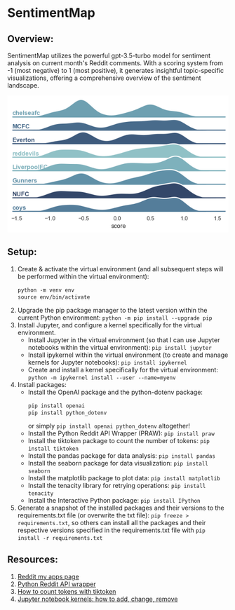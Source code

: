 # SentimentMap

## Overview:

SentimentMap utilizes the powerful gpt-3.5-turbo model for sentiment analysis on current month's Reddit comments. With a scoring system from -1 (most negative) to 1 (most positive), it generates insightful topic-specific visualizations, offering a comprehensive overview of the sentiment landscape.

![sentiment map by city](/SentimentMap_res.png)

## Setup:

1. Create & activate the virtual environment (and all subsequent steps will be performed within the virtual environment):
   ```
   python -m venv env
   source env/bin/activate
   ```
2. Upgrade the pip package manager to the latest version within the current Python environment: `python -m pip install --upgrade pip`
3. Install Jupyter, and configure a kernel specifically for the virtual environment.
   - Install Jupyter in the virtual environment (so that I can use Jupyter notebooks within the virtual environment): `pip install jupyter`
   - Install ipykernel within the virtual environment (to create and manage kernels for Jupyter notebooks): `pip install ipykernel`
   - Create and install a kernel specifically for the virtual environment: `python -m ipykernel install --user --name=myenv`
4. Install packages:
   - Install the OpenAI package and the python-dotenv package:
     ```
     pip install openai
     pip install python_dotenv
     ```
     or simply `pip install openai python_dotenv` altogether!
   - Install the Python Reddit API Wrapper (PRAW): `pip install praw`
   - Install the tiktoken package to count the number of tokens: `pip install tiktoken`
   - Install the pandas package for data analysis: `pip install pandas`
   - Install the seaborn package for data visualization: `pip install seaborn`
   - Install the matplotlib package to plot data: `pip install matplotlib`
   - Install the tenacity library for retrying operations: `pip install tenacity`
   - Install the Interactive Python package: `pip install IPython`
5. Generate a snapshot of the installed packages and their versions to the requirements.txt file (or overwrite the txt file): `pip freeze > requirements.txt`, so others can install all the packages and their respective versions specified in the requirements.txt file with `pip install -r requirements.txt`

## Resources:

1. [Reddit my apps page](https://www.reddit.com/prefs/apps)
2. [Python Reddit API wrapper](https://praw.readthedocs.io/en/stable/)
3. [How to count tokens with tiktoken](https://github.com/openai/openai-cookbook/blob/main/examples/How_to_count_tokens_with_tiktoken.ipynb)
4. [Jupyter notebook kernels: how to add, change, remove](https://queirozf.com/entries/jupyter-kernels-how-to-add-change-remove#add-virtualenv-as-python-kernel)
